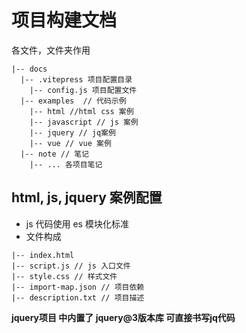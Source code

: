 # 项目构建文档
各文件，文件夹作用
```
|-- docs
  |-- .vitepress 项目配置目录
    |-- config.js 项目配置文件
  |-- examples  // 代码示例
    |-- html //html css 案例
    |-- javascript // js 案例
    |-- jquery // jq案例
    |-- vue // vue 案例
  |-- note // 笔记
    |-- ... 各项目笔记
```

## html, js, jquery 案例配置
+ js 代码使用 es 模块化标准
+ 文件构成 
```
|-- index.html
|-- script.js // js 入口文件
|-- style.css // 样式文件
|-- import-map.json // 项目依赖
|-- description.txt // 项目描述
```
**jquery项目 中内置了 jquery@3版本库 可直接书写jq代码**

